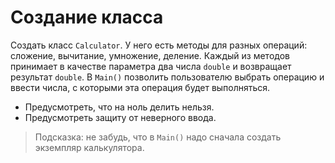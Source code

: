 # Создание класса

Создать класс `Calculator`. У него есть методы для разных операций: сложение, вычитание, умножение, деление.
Каждый из методов принимает в качестве параметра два числа `double` и возвращает результат `double`.
В `Main()` позволить пользователю выбрать операцию и ввести числа, с которыми эта операция будет выполняться.

* Предусмотреть, что на ноль делить нельзя.
* Предусмотреть защиту от неверного ввода.

> Подсказка: не забудь, что в `Main()` надо сначала создать экземпляр калькулятора.